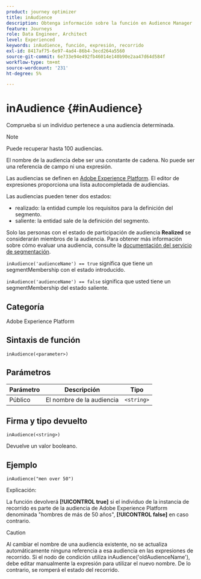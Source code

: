 ```yaml
---
product: journey optimizer
title: inAudience
description: Obtenga información sobre la función en Audience Manager
feature: Journeys
role: Data Engineer, Architect
level: Experienced
keywords: inAudience, función, expresión, recorrido
exl-id: 8417af75-6e97-4ad4-86b4-3ecd264a5560
source-git-commit: 6e733e94e492fb46014e140b90e2aa47d64d584f
workflow-type: tm+mt
source-wordcount: '231'
ht-degree: 5%

---
```


# inAudience {#inAudience}

Comprueba si un individuo pertenece a una audiencia determinada.

>[!NOTE]
>
>Puede recuperar hasta 100 audiencias.

El nombre de la audiencia debe ser una constante de cadena. No puede ser una referencia de campo ni una expresión.

Las audiencias se definen en [Adobe Experience Platform](https://platform.adobe.com/audience/overview). El editor de expresiones proporciona una lista autocompletada de audiencias.

Las audiencias pueden tener dos estados:

* realizado: la entidad cumple los requisitos para la definición del segmento.
* saliente: la entidad sale de la definición del segmento.

Solo las personas con el estado de participación de audiencia **Realized** se considerarán miembros de la audiencia. Para obtener más información sobre cómo evaluar una audiencia, consulte la [documentación del servicio de segmentación](https://experienceleague.adobe.com/docs/experience-platform/segmentation/tutorials/evaluate-a-segment.html#interpret-segment-results).

`inAudience('audienceName') == true` significa que tiene un segmentMembership con el estado introducido.

`inAudience('audienceName') == false` significa que usted tiene un segmentMembership del estado saliente.

## Categoría

Adobe Experience Platform

## Sintaxis de función

`inAudience(<parameter>)`

## Parámetros

| Parámetro | Descripción | Tipo |
|--- |--- |--- |
| Público | El nombre de la audiencia | `<string>` |

## Firma y tipo devuelto

`inAudience(<string>)`

Devuelve un valor booleano.

## Ejemplo

`inAudience("men over 50")`

Explicación:

La función devolverá **[!UICONTROL true]** si el individuo de la instancia de recorrido es parte de la audiencia de Adobe Experience Platform denominada &quot;hombres de más de 50 años&quot;, **[!UICONTROL false]** en caso contrario.


>[!CAUTION]
>
>Al cambiar el nombre de una audiencia existente, no se actualiza automáticamente ninguna referencia a esa audiencia en las expresiones de recorrido. Si el nodo de condición utiliza inAudience(&#39;oldAudienceName&#39;), debe editar manualmente la expresión para utilizar el nuevo nombre. De lo contrario, se romperá el estado del recorrido.